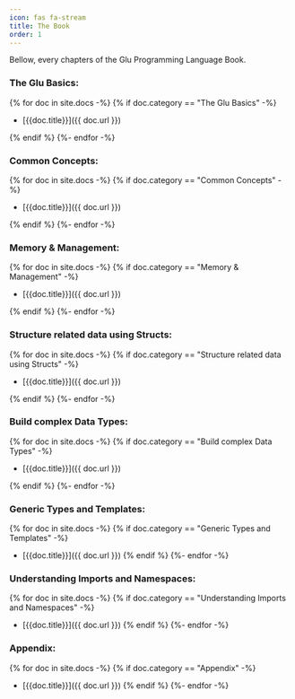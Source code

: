 ```yaml
---
icon: fas fa-stream
title: The Book
order: 1
---
```


Bellow, every chapters of the Glu Programming Language Book.

### The Glu Basics:

{% for doc in site.docs -%}
{% if doc.category == "The Glu Basics" -%}
- [{{doc.title}}]({{ doc.url }})

{% endif %}
{%- endfor -%}


### Common Concepts:

{% for doc in site.docs -%}
{% if doc.category == "Common Concepts" -%}
- [{{doc.title}}]({{ doc.url }})

{% endif %}
{%- endfor -%}


### Memory & Management:

{% for doc in site.docs -%}
{% if doc.category == "Memory & Management" -%}
- [{{doc.title}}]({{ doc.url }})

{% endif %}
{%- endfor -%}

### Structure related data using Structs:

{% for doc in site.docs -%}
{% if doc.category == "Structure related data using Structs" -%}
- [{{doc.title}}]({{ doc.url }})

{% endif %}
{%- endfor -%}

### Build complex Data Types:

{% for doc in site.docs -%}
{% if doc.category == "Build complex Data Types" -%}
- [{{doc.title}}]({{ doc.url }})

{% endif %}
{%- endfor -%}

### Generic Types and Templates:

{% for doc in site.docs -%}
{% if doc.category == "Generic Types and Templates" -%}
- [{{doc.title}}]({{ doc.url }})
{% endif %}
{%- endfor -%}

### Understanding Imports and Namespaces:

{% for doc in site.docs -%}
{% if doc.category == "Understanding Imports and Namespaces" -%}
- [{{doc.title}}]({{ doc.url }})
{% endif %}
{%- endfor -%}

### Appendix:

{% for doc in site.docs -%}
{% if doc.category == "Appendix" -%}
- [{{doc.title}}]({{ doc.url }})
{% endif %}
{%- endfor -%}

